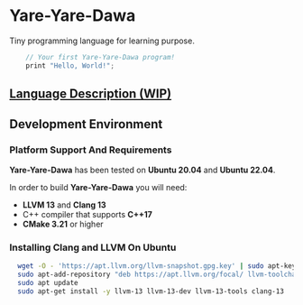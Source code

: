 # Yare-Yare-Dawa
Tiny programming language for learning purpose. 

```cpp
    // Your first Yare-Yare-Dawa program!
    print "Hello, World!";
```

## [Language Description (WIP)](docs/language_description.md)

## Development Environment

### Platform Support And Requirements

**Yare-Yare-Dawa** has been tested on **Ubuntu 20.04** and **Ubuntu 22.04**. 

In order to build **Yare-Yare-Dawa** you will need:

* **LLVM 13** and **Clang 13**
* C++ compiler that supports **C++17**
* **CMake 3.21** or higher

### Installing Clang and LLVM On Ubuntu

```bash
  wget -O - 'https://apt.llvm.org/llvm-snapshot.gpg.key' | sudo apt-key add -
  sudo apt-add-repository "deb https://apt.llvm.org/focal/ llvm-toolchain-focal-13 main"
  sudo apt update
  sudo apt-get install -y llvm-13 llvm-13-dev llvm-13-tools clang-13
```